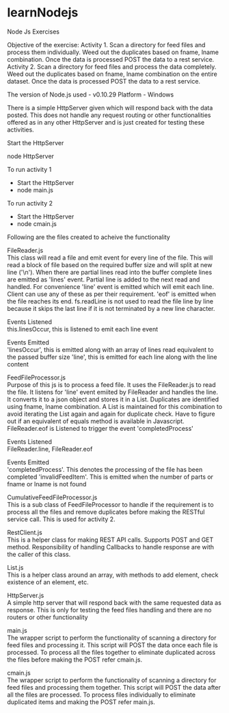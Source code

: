 learnNodejs
===========

Node Js Exercises

Objective of the exercise:
Activity 1. Scan a directory for feed files and process them individually. Weed out the duplicates based on fname, lname combination. Once the data is processed POST the data to a rest service.
Activity 2. Scan a directory for feed files and process the data completely. Weed out the duplicates based on fname, lname combination on the entire dataset. Once the data is processed POST the data to a rest service.

The version of Node.js used - v0.10.29
Platform - Windows

There is a simple HttpServer given which will respond back with the data posted. This does not handle any request routing or other functionalities offered as in any other HttpServer and is just created for testing these activities.

Start the HttpServer

node HttpServer

To run activity 1

- Start the HttpServer
- node main.js <Directory Containing the feed files> <delimiter> <feed file extn>

To run activity 2
- Start the HttpServer
- node cmain.js <Directory Containing the feed files> <delimiter> <feed file extn>


Following are the files created to acheive the functionality

FileReader.js<br/>
This class will read a file and emit event for every line of the file. This will read a block of file based on the required buffer size and will split at new line ('\n'). When there are partial lines read into the buffer complete lines are emitted as 'lines' event. Partial line is added to the next read and handled. For convenience 'line' event is emitted which will emit each line. Client can use any of these as per their requirement. 'eof' is emitted when the file reaches its end.  fs.readLine is not used to read the file line by line because it skips the last line if it is not terminated by a new line character.

Events Listened<br/>
this.linesOccur, this is listened to emit each line event

Events Emitted<br/>
'linesOccur', this is emitted along with an array of lines read equivalent to the passed buffer size
'line', this is emitted for each line along with the line content

FeedFileProcessor.js<br/>
Purpose of this js is to process a feed file. It uses the FileReader.js to read the file. It listens for 'line' event emiited by FileReader and handles the line. It converts it to a json object and stores it in a List. Duplicates are identified using fname, lname combination. A List is maintained for this combination to avoid iterating the List again and again for duplicate check. Have to figure out if an equivalent of equals method is available in Javascript. FileReader.eof is Listened to trigger the event 'completedProcess'

Events Listened<br/>
FileReader.line, FileReader.eof
 
Events Emitted<br/>
'completedProcess'. This denotes the processing of the file has been completed
'invalidFeedItem'. This is emitted when the number of parts or fname or lname is not found


CumulativeFeedFileProcessor.js<br/>
This is a sub class of FeedFileProcessor to handle if the requirement is to process all the files and remove duplicates before making the RESTful service call. This is used for activity 2.

RestClient.js<br/>
This is a helper class for making REST API calls. Supports POST and GET method. Responsibility of handling Callbacks to handle response are with the caller of this class.

List.js<br/>
This is a helper class around an array, with methods to add element, check existence of an element, etc.

HttpServer.js<br/>
A simple http server that will respond back with the same requested data as response. This is only for testing the feed files handling and there are no routers or other functionality

main.js<br/>
The wrapper script to perform the functionality of scanning a directory for feed files and processing it. This script will POST the data once each file is processed. To process all the files together to eliminate duplicated across the files before making the POST refer cmain.js.


cmain.js<br/>
The wrapper script to perform the functionality of scanning a directory for feed files and processing them together. This script will POST the data after all the files are processed. To process files individually to eliminate duplicated items and making the POST refer main.js.